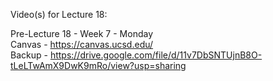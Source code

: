 Video(s) for Lecture 18:

Pre-Lecture 18 - Week 7 - Monday  
Canvas - https://canvas.ucsd.edu/  
Backup - https://drive.google.com/file/d/11v7DbSNTUjnB8O-tLeLTwAmX9DwK9mRo/view?usp=sharing